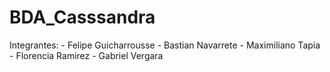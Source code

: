 # BDA_Casssandra

Integrantes:
    - Felipe Guicharrousse
    - Bastian Navarrete
    - Maximiliano Tapia
    - Florencia Ramirez
    - Gabriel Vergara

